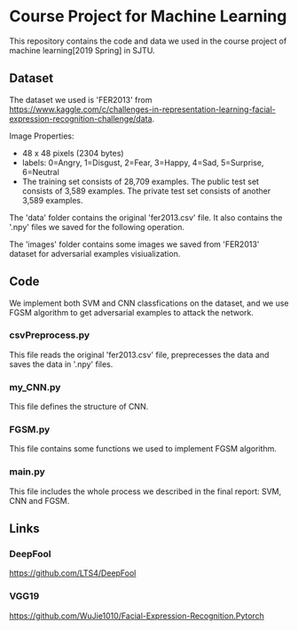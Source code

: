 # Course Project for Machine Learning

This repository contains the code and data we used in the course project of machine learning[2019 Spring] in SJTU.



## Dataset

The dataset we used is 'FER2013' from <https://www.kaggle.com/c/challenges-in-representation-learning-facial-expression-recognition-challenge/data>. 

Image Properties: 

- 48 x 48 pixels (2304 bytes)
-  labels: 0=Angry, 1=Disgust, 2=Fear, 3=Happy, 4=Sad, 5=Surprise, 6=Neutral 
- The training set consists of 28,709 examples. The public test set consists of 3,589 examples. The private test set consists of another 3,589 examples.

The 'data' folder contains the original 'fer2013.csv' file. It also contains the '.npy' files we saved for the following operation.

The 'images' folder contains some images we saved from 'FER2013' dataset for adversarial examples visiualization.



## Code

We implement both SVM and CNN classfications on the dataset, and we use FGSM algorithm to get adversarial examples to attack the network. 

### csvPreprocess.py

This file reads the original 'fer2013.csv' file,  preprecesses the data and saves the data in '.npy' files.

### my_CNN.py

This file defines the structure of CNN.

### FGSM.py

This file contains some functions we used to implement FGSM algorithm.

### main.py

This file includes the whole process we described in the final report: SVM, CNN and FGSM. 



## Links

### DeepFool

<https://github.com/LTS4/DeepFool>



### VGG19

<https://github.com/WuJie1010/Facial-Expression-Recognition.Pytorch>





